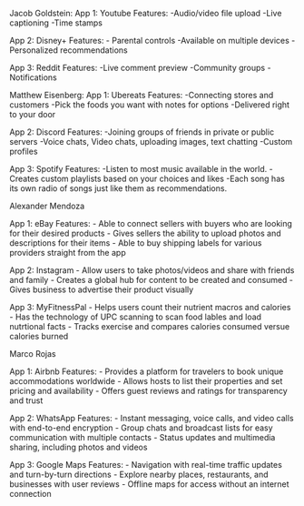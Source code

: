 Jacob Goldstein:
App 1: Youtube
Features: 
     -Audio/video file upload
     -Live captioning
     -Time stamps

App 2: Disney+
Features: 
    - Parental controls 
    -Available on multiple devices
    -Personalized recommendations
    
App 3: Reddit
Features:
    -Live comment preview
    -Community groups
    - Notifications
    

Matthew Eisenberg:
App 1: Ubereats
Features:
    -Connecting stores and customers
    -Pick the foods you want with notes for options
    -Delivered right to your door

App 2: Discord
Features:
    -Joining groups of friends in private or public servers
    -Voice chats, Video chats, uploading images, text chatting
    -Custom profiles
    

App 3: Spotify
Features:
    -Listen to most music available in the world.
    -Creates custom playlists based on your choices and likes
    -Each song has its own radio of songs just like them as recommendations.


Alexander Mendoza

App 1: eBay 
Features:
    - Able to connect sellers with buyers who are looking for their desired products
    - Gives sellers the ability to upload photos and descriptions for their items
    - Able to buy shipping labels for various providers straight from the app

App 2: Instagram
    - Allow users to take photos/videos and share with friends and family
    - Creates a global hub for content to be created and consumed
    - Gives business to advertise their product visually 

App 3: MyFitnessPal 
    - Helps users count their nutrient macros and calories 
    - Has the technology of UPC scanning to scan food lables and load nutrtional facts
    - Tracks exercise and compares calories consumed versue calories burned


Marco Rojas

App 1: Airbnb
Features:
    - Provides a platform for travelers to book unique accommodations worldwide
    - Allows hosts to list their properties and set pricing and availability
    - Offers guest reviews and ratings for transparency and trust

App 2: WhatsApp
Features:
    - Instant messaging, voice calls, and video calls with end-to-end encryption
    - Group chats and broadcast lists for easy communication with multiple contacts
    - Status updates and multimedia sharing, including photos and videos

App 3: Google Maps
Features:
    - Navigation with real-time traffic updates and turn-by-turn directions
    - Explore nearby places, restaurants, and businesses with user reviews
    - Offline maps for access without an internet connection